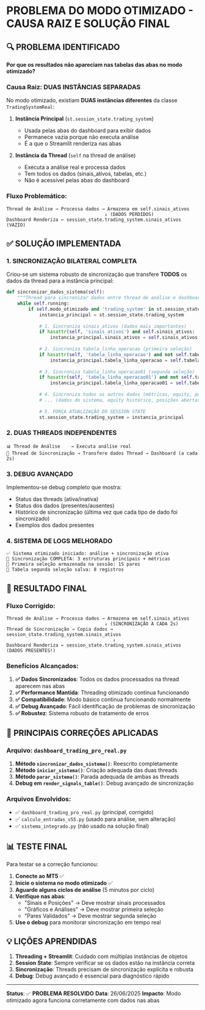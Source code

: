 # PROBLEMA DO MODO OTIMIZADO - CAUSA RAIZ E SOLUÇÃO FINAL

## 🔍 PROBLEMA IDENTIFICADO

**Por que os resultados não apareciam nas tabelas das abas no modo otimizado?**

### Causa Raiz: DUAS INSTÂNCIAS SEPARADAS

No modo otimizado, existiam **DUAS instâncias diferentes** da classe `TradingSystemReal`:

1. **Instância Principal** (`st.session_state.trading_system`)
   - Usada pelas abas do dashboard para exibir dados
   - Permanece vazia porque não executa análise
   - É a que o Streamlit renderiza nas abas

2. **Instância da Thread** (`self` na thread de análise)
   - Executa a análise real e processa dados
   - Tem todos os dados (sinais_ativos, tabelas, etc.)
   - Não é acessível pelas abas do dashboard

### Fluxo Problemático:
```
Thread de Análise → Processa dados → Armazena em self.sinais_ativos
                                    ↓ (DADOS PERDIDOS)
Dashboard Renderiza ← session_state.trading_system.sinais_ativos (VAZIO)
```

## ✅ SOLUÇÃO IMPLEMENTADA

### 1. SINCRONIZAÇÃO BILATERAL COMPLETA

Criou-se um sistema robusto de sincronização que transfere **TODOS** os dados da thread para a instância principal:

```python
def sincronizar_dados_sistema(self):
    """Thread para sincronizar dados entre thread de análise e dashboard"""
    while self.running:
        if self.modo_otimizado and 'trading_system' in st.session_state:
            instancia_principal = st.session_state.trading_system
            
            # 1. Sincroniza sinais_ativos (dados mais importantes)
            if hasattr(self, 'sinais_ativos') and self.sinais_ativos:
                instancia_principal.sinais_ativos = self.sinais_ativos.copy()
            
            # 2. Sincroniza tabela_linha_operacao (primeira seleção)
            if hasattr(self, 'tabela_linha_operacao') and not self.tabela_linha_operacao.empty:
                instancia_principal.tabela_linha_operacao = self.tabela_linha_operacao.copy()
            
            # 3. Sincroniza tabela_linha_operacao01 (segunda seleção)
            if hasattr(self, 'tabela_linha_operacao01') and not self.tabela_linha_operacao01.empty:
                instancia_principal.tabela_linha_operacao01 = self.tabela_linha_operacao01.copy()
            
            # 4. Sincroniza todos os outros dados (métricas, equity, posições)
            # ... (dados do sistema, equity histórico, posições abertas)
            
            # 5. FORÇA ATUALIZAÇÃO DO SESSION STATE
            st.session_state.trading_system = instancia_principal
```

### 2. DUAS THREADS INDEPENDENTES

```
📊 Thread de Análise    → Executa análise real
🔄 Thread de Sincronização → Transfere dados Thread → Dashboard (a cada 2s)
```

### 3. DEBUG AVANÇADO

Implementou-se debug completo que mostra:
- Status das threads (ativa/inativa)
- Status dos dados (presentes/ausentes)
- Histórico de sincronização (última vez que cada tipo de dado foi sincronizado)
- Exemplos dos dados presentes

### 4. SISTEMA DE LOGS MELHORADO

```
✅ Sistema otimizado iniciado: análise + sincronização ativa
🔄 Sincronização COMPLETA: 3 estruturas principais + métricas
💾 Primeira seleção armazenada na sessão: 15 pares
💾 Tabela segunda seleção salva: 8 registros
```

## 🎯 RESULTADO FINAL

### Fluxo Corrigido:
```
Thread de Análise → Processa dados → Armazena em self.sinais_ativos
                                    ↓ (SINCRONIZAÇÃO A CADA 2s)
Thread de Sincronização → Copia dados → session_state.trading_system.sinais_ativos
                                       ↓
Dashboard Renderiza ← session_state.trading_system.sinais_ativos (DADOS PRESENTES!)
```

### Benefícios Alcançados:

1. **✅ Dados Sincronizados**: Todos os dados processados na thread aparecem nas abas
2. **✅ Performance Mantida**: Threading otimizado continua funcionando
3. **✅ Compatibilidade**: Modo básico continua funcionando normalmente
4. **✅ Debug Avançado**: Fácil identificação de problemas de sincronização
5. **✅ Robustez**: Sistema robusto de tratamento de erros

## 🔧 PRINCIPAIS CORREÇÕES APLICADAS

### Arquivo: `dashboard_trading_pro_real.py`

1. **Método `sincronizar_dados_sistema()`**: Reescrito completamente
2. **Método `iniciar_sistema()`**: Criação adequada das duas threads
3. **Método `parar_sistema()`**: Parada adequada de ambas as threads
4. **Debug em `render_signals_table()`**: Debug avançado de sincronização

### Arquivos Envolvidos:
- ✅ `dashboard_trading_pro_real.py` (principal, corrigido)
- ✅ `calculo_entradas_v55.py` (usado para análise, sem alteração)
- ✅ `sistema_integrado.py` (não usado na solução final)

## 📊 TESTE FINAL

Para testar se a correção funcionou:

1. **Conecte ao MT5** ✅
2. **Inicie o sistema no modo otimizado** ✅
3. **Aguarde alguns ciclos de análise** (5 minutos por ciclo)
4. **Verifique nas abas**:
   - "Sinais e Posições" → Deve mostrar sinais processados
   - "Gráficos e Análises" → Deve mostrar primeira seleção
   - "Pares Validados" → Deve mostrar segunda seleção
5. **Use o debug** para monitorar sincronização em tempo real

## 💡 LIÇÕES APRENDIDAS

1. **Threading + Streamlit**: Cuidado com múltiplas instâncias de objetos
2. **Session State**: Sempre verificar se os dados estão na instância correta
3. **Sincronização**: Threads precisam de sincronização explícita e robusta
4. **Debug**: Debug avançado é essencial para diagnóstico rápido

---

**Status**: ✅ **PROBLEMA RESOLVIDO**
**Data**: 26/06/2025
**Impacto**: Modo otimizado agora funciona corretamente com dados nas abas
